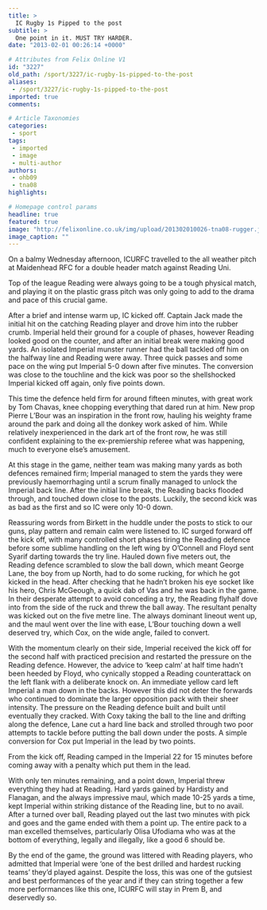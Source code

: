 ```yaml
---
title: >
  IC Rugby 1s Pipped to the post
subtitle: >
  One point in it. MUST TRY HARDER.
date: "2013-02-01 00:26:14 +0000"

# Attributes from Felix Online V1
id: "3227"
old_path: /sport/3227/ic-rugby-1s-pipped-to-the-post
aliases:
 - /sport/3227/ic-rugby-1s-pipped-to-the-post
imported: true
comments:

# Article Taxonomies
categories:
 - sport
tags:
 - imported
 - image
 - multi-author
authors:
 - ohb09
 - tna08
highlights:

# Homepage control params
headline: true
featured: true
image: "http://felixonline.co.uk/img/upload/201302010026-tna08-rugger.jpg"
image_caption: ""
---
```


On a balmy Wednesday afternoon, ICURFC travelled to the all weather pitch at Maidenhead RFC for a double header match against Reading Uni.

Top of the league Reading were always going to be a tough physical match, and playing it on the plastic grass pitch was only going to add to the drama and pace of this crucial game.

After a brief and intense warm up, IC kicked off. Captain Jack made the initial hit on the catching Reading player and drove him into the rubber crumb. Imperial held their ground for a couple of phases, however Reading looked good on the counter, and after an initial break were making good yards.
 An isolated Imperial munster runner had the ball tackled off him on the halfway line and Reading were away. Three quick passes and some pace on the wing put Imperial 5-0 down after five minutes. The conversion was close to the touchline and the kick was poor so the shellshocked Imperial kicked off again, only five points down.

This time the defence held firm for around fifteen minutes, with great work by Tom Chavas, knee chopping everything that dared run at him. New prop Pierre L’Bour was an inspiration in the front row, hauling his weighty frame around the park and doing all the donkey work asked of him. While relatively inexperienced in the dark art of the front row, he was still confident explaining to the ex-premiership referee what was happening, much to everyone else’s amusement.

At this stage in the game, neither team was making many yards as both defences remained firm; Imperial managed to stem the yards they were previously haemorrhaging until a scrum finally managed to unlock the Imperial back line. After the initial line break, the Reading backs flooded through, and touched down close to the posts. Luckily, the second kick was as bad as the first and so IC were only 10-0 down.

Reassuring words from Birkett in the huddle under the posts to stick to our guns, play pattern and remain calm were listened to. IC surged forward off the kick off, with many controlled short phases tiring the Reading defence before some sublime handling on the left wing by O’Connell and Floyd sent Syarif darting towards the try line. Hauled down five meters out, the Reading defence scrambled to slow the ball down, which meant George Lane, the boy from up North, had to do some rucking, for which he got kicked in the head. After checking that he hadn’t broken his eye socket like his hero, Chris McGeough, a quick dab of Vas and he was back in the game. In their desperate attempt to avoid conceding a try, the Reading flyhalf dove into from the side of the ruck and threw the ball away. The resultant penalty was kicked out on the five metre line. The always dominant lineout went up, and the maul went over the line with ease, L’Bour touching down a well deserved try, which Cox, on the wide angle, failed to convert.

With the momentum clearly on their side, Imperial received the kick off for the second half with practiced precision and restarted the pressure on the Reading defence. However, the advice to ‘keep calm’ at half time hadn’t been heeded by Floyd, who cynically stopped a Reading counterattack on the left flank with a deliberate knock on. An immediate yellow card left Imperial a man down in the backs. However this did not deter the forwards who continued to dominate the larger opposition pack with their sheer intensity. The pressure on the Reading defence built and built until eventually they cracked. With Coxy taking the ball to the line and drifting along the defence, Lane cut a hard line back and strolled through two poor attempts to tackle before putting the ball down under the posts. A simple conversion for Cox put Imperial in the lead by two points.

From the kick off, Reading camped in the Imperial 22 for 15 minutes before coming away with a penalty which put them in the lead.

With only ten minutes remaining, and a point down, Imperial threw everything they had at Reading. Hard yards gained by Hardisty and Flanagan, and the always impressive maul, which made 10-25 yards a time, kept Imperial within striking distance of the Reading line, but to no avail. After a turned over ball, Reading played out the last two minutes with pick and goes and the game ended with them a point up. The entire pack to a man excelled themselves, particularly Olisa Ufodiama who was at the bottom of everything, legally and illegally, like a good 6 should be.

By the end of the game, the ground was littered with Reading players, who admitted that Imperial were ‘one of the best drilled and hardest rucking teams’ they’d played against. Despite the loss, this was one of the gutsiest and best performances of the year and if they can string together a few more performances like this one, ICURFC will stay in Prem B, and deservedly so.
